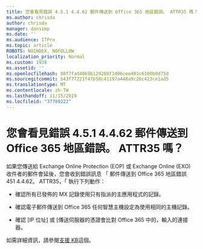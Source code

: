 ```yaml
---
title: 您會看見錯誤 4.5.1 4.4.62 郵件傳送到 Office 365 地區錯誤。 ATTR35 嗎？
ms.author: chrisda
author: chrisda
manager: dansimp
ms.date: ''
ms.audience: ITPro
ms.topic: article
ROBOTS: NOINDEX, NOFOLLOW
localization_priority: Normal
ms.custom: 1938
ms.assetid: ''
ms.openlocfilehash: 08f7fad4069b129289f1d06cee401c6100b0d75d
ms.sourcegitcommit: b43f77221f47b50c41197a448a9c26c423ce1ad5
ms.translationtype: MT
ms.contentlocale: zh-TW
ms.lasthandoff: 11/15/2019
ms.locfileid: "37769222"
---
```

# <a name="are-you-seeing-error-451-4462-mail-sent-to-the-wrong-office-365-region-attr35"></a>您會看見錯誤 4.5.1 4.4.62 郵件傳送到 Office 365 地區錯誤。 ATTR35 嗎？

如果您傳送給 Exchange Online Protection (EOP) 或 Exchange Online (EXO) 收件者的郵件會延後，您會收到錯誤訊息 「 郵件傳送到 Office 365 地區錯誤 451 4.4.62。 ATTR35，「 執行下列動作：

- 確認所有已發佈的 MX 記錄使用只有指派的主應用程式的記錄。

- 確認電子郵件傳送到 Office 365 任何智慧主機設定為使用相同的主機記錄。

- 確認 [IP 位址] 或 [傳送伺服器的憑證會比對 Office 365 中的，輸入的連接器。

如需詳細資訊，請參閱[支援 KB](https://support.microsoft.com/help/4057301/attr35-response-code-when-mail-is-sent-to-eop-exo)這個。
